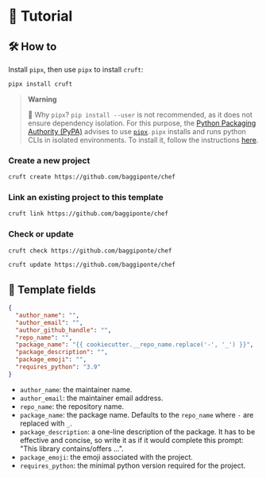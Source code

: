 # 🚀 Tutorial

## 🛠️ How to

Install `pipx`, then use `pipx` to install `cruft`:

```bash
pipx install cruft
```

> **Warning**
>
> 🔎 Why `pipx`?
> `pip install --user` is not recommended, as it does not ensure dependency isolation. For this purpose, the [Python Packaging Authority (PyPA)](https://www.pypa.io/en/latest/) advises to use [`pipx`](https://pypa.github.io/pipx/). `pipx` installs and runs python CLIs in isolated environments. To install it, follow the instructions [here](https://pypa.github.io/pipx/#install-pipx).

### Create a new project

```bash
cruft create https://github.com/baggiponte/chef
```

### Link an existing project to this template

```bash
cruft link https://github.com/baggiponte/chef
```

### Check or update

```bash
cruft check https://github.com/baggiponte/chef

cruft update https://github.com/baggiponte/chef
```

## 📝 Template fields

```json
{
  "author_name": "",
  "author_email": "",
  "author_github_handle": "",
  "repo_name": "",
  "package_name": "{{ cookiecutter.__repo_name.replace('-', '_') }}",
  "package_description": "",
  "package_emoji": "",
  "requires_python": "3.9"
}
```

- `author_name`: the maintainer name.
- `author_email`: the maintainer email address.
- `repo_name`: the repository name.
- `package_name`: the package name. Defaults to the `repo_name` where `-` are replaced with `_`.
- `package_description`: a one-line description of the package. It has to be effective and concise, so write it as if it would complete this prompt: "This library contains/offers ...".
- `package_emoji`: the emoji associated with the project.
- `requires_python`: the minimal python version required for the project.

